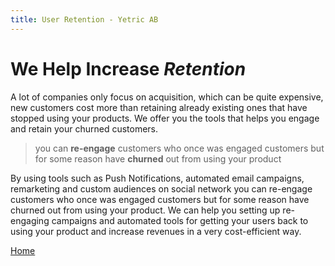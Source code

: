 ```yaml
---
title: User Retention - Yetric AB
---
```


# We Help Increase _Retention_

A lot of companies only focus on acquisition, which can be quite expensive, new customers cost more than retaining already existing ones that have stopped using your products. We offer you the tools that helps you engage and retain your churned customers.

> you can **re-engage** customers who once was engaged customers but for some reason have **churned** out from using your product

By using tools such as Push Notifications, automated email campaigns, remarketing and custom audiences on social network you can re-engage customers who once was engaged customers but for some reason have churned out from using your product. We can help you setting up re-engaging campaigns and automated tools for getting your users back to using your product and increase revenues in a very cost-efficient way.

[Home](/)
